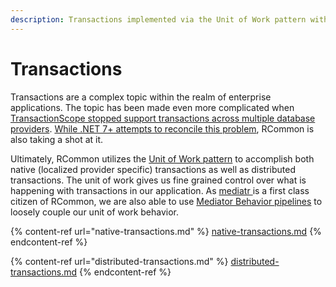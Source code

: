 ```yaml
---
description: Transactions implemented via the Unit of Work pattern within RCommon.
---
```


# Transactions

Transactions are a complex topic within the realm of enterprise applications. The topic has been made even more complicated when [TransactionScope stopped support transactions across multiple database providers](https://github.com/dotnet/runtime/issues/715). [While .NET 7+ attempts to reconcile this problem](https://github.com/dotnet/runtime/issues/71769), RCommon is also taking a shot at it.&#x20;

Ultimately, RCommon utilizes the [Unit of Work pattern](../../design-patterns/unit-of-work.md) to accomplish both native (localized provider specific) transactions as well as distributed transactions. The unit of work gives us fine grained control over what is happening with transactions in our application. As [mediatr ](https://github.com/jbogard/MediatR)is a first class citizen of RCommon, we are also able to use [Mediator Behavior pipelines](../../../infrastructure/mediatr-pipeline.md) to loosely couple our unit of work behavior.&#x20;

{% content-ref url="native-transactions.md" %}
[native-transactions.md](native-transactions.md)
{% endcontent-ref %}

{% content-ref url="distributed-transactions.md" %}
[distributed-transactions.md](distributed-transactions.md)
{% endcontent-ref %}
